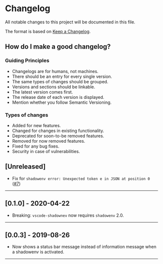 # Changelog
All notable changes to this project will be documented in this file.

The format is based on [Keep a Changelog](https://keepachangelog.com/en/1.0.0/).

## How do I make a good changelog?
### Guiding Principles
- Changelogs are for humans, not machines.
- There should be an entry for every single version.
- The same types of changes should be grouped.
- Versions and sections should be linkable.
- The latest version comes first.
- The release date of each version is displayed.
- Mention whether you follow Semantic Versioning.

### Types of changes

- Added for new features.
- Changed for changes in existing functionality.
- Deprecated for soon-to-be removed features.
- Removed for now removed features.
- Fixed for any bug fixes.
- Security in case of vulnerabilities.

## [Unreleased]

- Fix for `shadowenv error: Unexpected token e in JSON at position 0` ([#7](https://github.com/Shopify/vscode-shadowenv/pull/7))

---

## [0.1.0] - 2020-04-22

- Breaking: `vscode-shadownev` now requires `shadowenv` 2.0.

---

## [0.0.3] - 2019-08-26

- Now shows a status bar message instead of information message when a shadowenv is activated.

---
